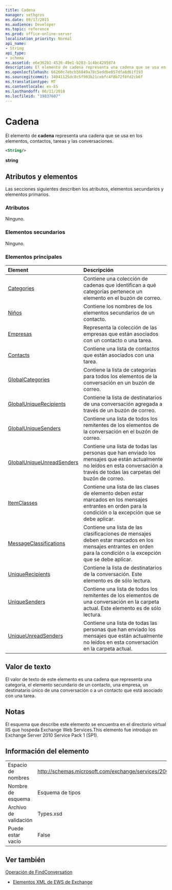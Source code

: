 ```yaml
---
title: Cadena
manager: sethgros
ms.date: 09/17/2015
ms.audience: Developer
ms.topic: reference
ms.prod: office-online-server
localization_priority: Normal
api_name:
- String
api_type:
- schema
ms.assetid: e6e362b1-4526-49e1-b283-1c4bc4295874
description: El elemento de cadena representa una cadena que se usa en los elementos, contactos, tareas y las conversaciones.
ms.openlocfilehash: 66260c7ebcb56049a78c5eddbe057dfa8d61f193
ms.sourcegitcommit: 34041125dc8c5f993b21cebfc4f8b72f0fd2cb6f
ms.translationtype: MT
ms.contentlocale: es-ES
ms.lasthandoff: 06/11/2018
ms.locfileid: "19837607"
---
```

# <a name="string"></a>Cadena

El elemento de **cadena** representa una cadena que se usa en los elementos, contactos, tareas y las conversaciones. 
  
```XML
<String/>
```

 **string**
## <a name="attributes-and-elements"></a>Atributos y elementos

Las secciones siguientes describen los atributos, elementos secundarios y elementos primarios.
  
### <a name="attributes"></a>Atributos

Ninguno.
  
### <a name="child-elements"></a>Elementos secundarios

Ninguno.
  
### <a name="parent-elements"></a>Elementos principales

|**Element**|**Descripción**|
|:-----|:-----|
|[Categories](categories-ex15websvcsotherref.md) <br/> |Contiene una colección de cadenas que identifican a qué categorías pertenece un elemento en el buzón de correo.  <br/> |
|[Niños](children.md) <br/> |Contiene los nombres de los elementos secundarios de un contacto.  <br/> |
|[Empresas](companies.md) <br/> |Representa la colección de las empresas que están asociados con un contacto o una tarea.  <br/> |
|[Contacts](contacts-ex15websvcsotherref.md) <br/> |Contiene una lista de contactos que están asociados con una tarea.  <br/> |
|[GlobalCategories](globalcategories.md) <br/> |Contiene la lista de categorías para todos los elementos de la conversación en un buzón de correo.  <br/> |
|[GlobalUniqueRecipients](globaluniquerecipients.md) <br/> |Contiene la lista de destinatarios de una conversación agregada a través de un buzón de correo.  <br/> |
|[GlobalUniqueSenders](globaluniquesenders.md) <br/> |Contiene una lista de todos los remitentes de los elementos de la conversación en el buzón de correo.  <br/> |
|[GlobalUniqueUnreadSenders](globaluniqueunreadsenders.md) <br/> |Contiene una lista de todas las personas que han enviado los mensajes que están actualmente no leídos en esta conversación a través de todas las carpetas del buzón de correo.  <br/> |
|[ItemClasses](itemclasses.md) <br/> |Contiene una lista de las clases de elemento deben estar marcados en los mensajes entrantes en orden para la condición o la excepción que se debe aplicar.  <br/> |
|[MessageClassifications](messageclassifications.md) <br/> |Contiene una lista de las clasificaciones de mensajes deben estar marcados en los mensajes entrantes en orden para la condición o la excepción que se debe aplicar.  <br/> |
|[UniqueRecipients](uniquerecipients.md) <br/> |Contiene la lista de destinatarios de la conversación. Este elemento es de sólo lectura.  <br/> |
|[UniqueSenders](uniquesenders.md) <br/> |Contiene una lista de todos los remitentes de los elementos de una conversación en la carpeta actual. Este elemento es de sólo lectura.  <br/> |
|[UniqueUnreadSenders](uniqueunreadsenders.md) <br/> |Contiene una lista de todas las personas que han enviado los mensajes que están actualmente no leídos en esta conversación en la carpeta actual.  <br/> |
   
## <a name="text-value"></a>Valor de texto

El valor de texto de este elemento es una cadena que representa una categoría, el elemento secundario de un contacto, una empresa, un destinatario único de una conversación o a un contacto que está asociado con una tarea.
  
## <a name="remarks"></a>Notas

El esquema que describe este elemento se encuentra en el directorio virtual IIS que hospeda Exchange Web Services.This elemento fue introdujo en Exchange Server 2010 Service Pack 1 (SP1).
  
## <a name="element-information"></a>Información del elemento

|||
|:-----|:-----|
|Espacio de nombres  <br/> |http://schemas.microsoft.com/exchange/services/2006/types  <br/> |
|Nombre de esquema  <br/> |Esquema de tipos  <br/> |
|Archivo de validación  <br/> |Types.xsd  <br/> |
|Puede estar vacío  <br/> |False  <br/> |
   
## <a name="see-also"></a>Ver también



[Operación de FindConversation](findconversation-operation.md)


- [Elementos XML de EWS de Exchange](ews-xml-elements-in-exchange.md)

